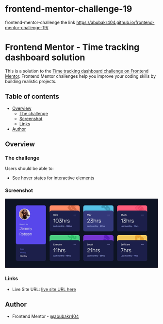 # frontend-mentor-challenge-19
 frontend-mentor-challenge the link https://abubakr404.github.io/frontend-mentor-challenge-19/
# Frontend Mentor - Time tracking dashboard solution

This is a solution to the [Time tracking dashboard challenge on Frontend Mentor](https://www.frontendmentor.io/challenges/time-tracking-dashboard-UIQ7167Jw). Frontend Mentor challenges help you improve your coding skills by building realistic projects. 

## Table of contents

- [Overview](#overview)
  - [The challenge](#the-challenge)
  - [Screenshot](#screenshot)
  - [Links](#links)
- [Author](#author)

## Overview

### The challenge

Users should be able to:

- See hover states for interactive elements

### Screenshot

![](./images/iscreenshot.jpg)

### Links

- Live Site URL: [live site URL here](https://abubakr404.github.io/frontend-mentor-challenge-19/)

## Author

- Frontend Mentor - [@abubakr404](https://www.frontendmentor.io/profile/abubakr404)